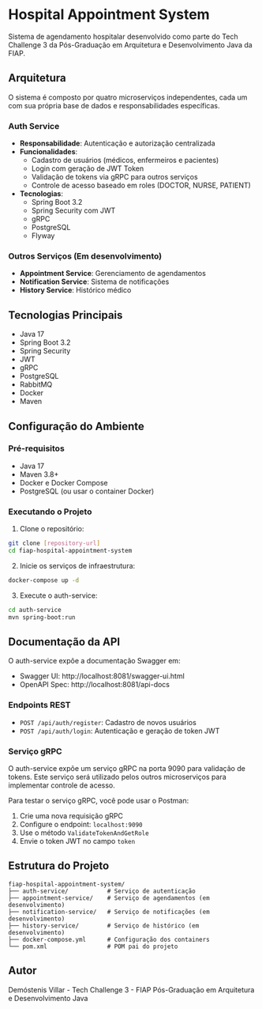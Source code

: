 # Hospital Appointment System

Sistema de agendamento hospitalar desenvolvido como parte do Tech Challenge 3 da Pós-Graduação em Arquitetura e Desenvolvimento Java da FIAP.

## Arquitetura

O sistema é composto por quatro microserviços independentes, cada um com sua própria base de dados e responsabilidades específicas.

### Auth Service
- **Responsabilidade**: Autenticação e autorização centralizada
- **Funcionalidades**:
  - Cadastro de usuários (médicos, enfermeiros e pacientes)
  - Login com geração de JWT Token
  - Validação de tokens via gRPC para outros serviços
  - Controle de acesso baseado em roles (DOCTOR, NURSE, PATIENT)
- **Tecnologias**:
  - Spring Boot 3.2
  - Spring Security com JWT
  - gRPC
  - PostgreSQL
  - Flyway

### Outros Serviços (Em desenvolvimento)
- **Appointment Service**: Gerenciamento de agendamentos
- **Notification Service**: Sistema de notificações
- **History Service**: Histórico médico

## Tecnologias Principais

- Java 17
- Spring Boot 3.2
- Spring Security
- JWT
- gRPC
- PostgreSQL
- RabbitMQ
- Docker
- Maven

## Configuração do Ambiente

### Pré-requisitos
- Java 17
- Maven 3.8+
- Docker e Docker Compose
- PostgreSQL (ou usar o container Docker)

### Executando o Projeto

1. Clone o repositório:
```bash
git clone [repository-url]
cd fiap-hospital-appointment-system
```

2. Inicie os serviços de infraestrutura:
```bash
docker-compose up -d
```

3. Execute o auth-service:
```bash
cd auth-service
mvn spring-boot:run
```

## Documentação da API

O auth-service expõe a documentação Swagger em:
- Swagger UI: http://localhost:8081/swagger-ui.html
- OpenAPI Spec: http://localhost:8081/api-docs

### Endpoints REST

- `POST /api/auth/register`: Cadastro de novos usuários
- `POST /api/auth/login`: Autenticação e geração de token JWT

### Serviço gRPC

O auth-service expõe um serviço gRPC na porta 9090 para validação de tokens. Este serviço será utilizado pelos outros microserviços para implementar controle de acesso.

Para testar o serviço gRPC, você pode usar o Postman:
1. Crie uma nova requisição gRPC
2. Configure o endpoint: `localhost:9090`
3. Use o método `ValidateTokenAndGetRole`
4. Envie o token JWT no campo `token`

## Estrutura do Projeto

```
fiap-hospital-appointment-system/
├── auth-service/           # Serviço de autenticação
├── appointment-service/    # Serviço de agendamentos (em desenvolvimento)
├── notification-service/   # Serviço de notificações (em desenvolvimento)
├── history-service/        # Serviço de histórico (em desenvolvimento)
├── docker-compose.yml      # Configuração dos containers
└── pom.xml                 # POM pai do projeto
```

## Autor

Demóstenis Villar - Tech Challenge 3 - FIAP Pós-Graduação em Arquitetura e Desenvolvimento Java 